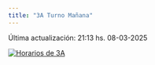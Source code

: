 ```yaml
---
title: "3A Turno Mañana"
---
```


<link rel="stylesheet" href="/personal-button.css">

Última actualización: 21:13 hs. 08-03-2025 

<a href="/horario/3A.pdf" rel=""><img src="/horario/3A.png" alt="Horarios de 3A" title="Horarios de 3A"></a>

